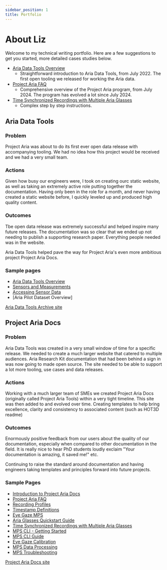 ```yaml
---
sidebar_position: 1
title: Portfolio
---
```


# About Liz

Welcome to my technical writing portfolio. Here are a few suggestions to get you started, more detailed cases studies below.

- [Aria Data Tools Overview](/adt/adt_overview.mdx)
    - Straightforward introduction to Aria Data Tools, from July 2022. The first open tooling we released for working the Aria data.
- [Project Aria FAQ](/aria_docs/faq.mdx)
    - Comprehensive overview of the Project Aria program, from July 2024. The program has evolved a lot since July 2024.
- [Time Synchronized Recordings with Multiple Aria Glasses](/aria_docs/ticsync.mdx)
    - Complex step by step instructions.

## Aria Data Tools
### Problem
Project Aria was about to do its first ever open data release with accompanying tooling. We had no idea how this project would be received and we had a very small team. 

### Actions
Given how busy our engineers were, I took on creating ourc static website, as well as taking an extremely active role putting together the documentation. Having only been in the role for a month, and never having created a static website before, I quickly leveled up and produced high quality content.

### Outcomes

Tbe open data release was extremely successful and helped inspire many future releases. The documentation was so clear that we ended up not needing to publish a supporting research paper. Everything people needed was in the website. 

Aria Data Tools helped pave the way for Project Aria's even more ambitious project Project Aria Docs.

### Sample pages
* [Aria Data Tools Overview](/adt/adt_overview.mdx)
* [Sensors and Measurements](/adt/sensors-measurements.mdx)
* [Accessing Sensor Data](/adt/dataprovider.mdx)
* [Aria Pilot Dataset Overview]

[Aria Data Tools Archive site](https://facebookresearch.github.io/Aria_data_tools/docs/overview/)


## Project Aria Docs
### Problem
Aria Data Tools was created in a very small window of time for a specific release. We needed to create a much larger website that catered to multiple audiences. Aria Research Kit documentation that had been behind a sign in was now going to made open source. The site needed to be able to support a lot more tooling, use cases and data releases.

### Actions
Working with a much larger team of SMEs we created Project Aria Docs (originally called Project Aria Tools) within a very tight timeline. This site was then added to and evolved over time. Creating templates to help bring excellence, clarity and consistency to associated content (such as HOT3D readme)

### Outcomes
Enormously positive feedback from our users about the quality of our documentation, especially when compared to other documentation in the field. It is really nice to hear PhD students loudly exclaim "Your documentation is amazing, it saved me!" etc.

Continuing to raise the standard around documentation and having engineers taking templates and principles forward into future projects.

### Sample Pages

* [Introduction to Project Aria Docs](/aria_docs/intro.md)
* [Project Aria FAQ](/aria_docs/faq.mdx)
* [Recording Profiles](/aria_docs/recording_profiles.mdx)
* [Timestamp Definitions](/aria_docs/timestamps_in_aria_vrs.mdx)
* [Eye Gaze MPS](/aria_docs/mps_eye_gaze.mdx)
* [Aria Glasses Quickstart Guide](/aria_docs/ARK_quickstart.mdx)
* [Time Synchronized Recordings with Multiple Aria Glasses](/aria_docs/ticsync.mdx)
* [MPS CLI - Getting Started](/aria_docs/mps_cli_getting_started.mdx)
* [MPS CLI Guide](/aria_docs/mps_cli_guide.mdx)
* [Eye Gaze Calibration](/aria_docs/eye_gaze_calibration.mdx)
* [MPS Data Processing](/aria_docs/mps_processing.mdx)
* [MPS Troubleshooting](/aria_docs/mps_troubleshooting.mdx)

[Project Aria Docs site](https://facebookresearch.github.io/projectaria_tools/docs/intro)